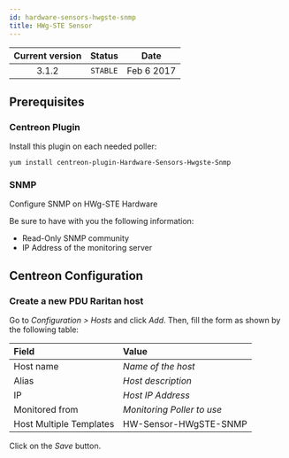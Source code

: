 ```yaml
---
id: hardware-sensors-hwgste-snmp
title: HWg-STE Sensor
---
```


| Current version | Status | Date |
| :-: | :-: | :-: |
| 3.1.2 | `STABLE` | Feb  6 2017 |

## Prerequisites

### Centreon Plugin

Install this plugin on each needed poller:

``` shell
yum install centreon-plugin-Hardware-Sensors-Hwgste-Snmp
```

### SNMP

Configure SNMP on HWg-STE Hardware

Be sure to have with you the following information:

  - Read-Only SNMP community
  - IP Address of the monitoring server

## Centreon Configuration

### Create a new PDU Raritan host

Go to *Configuration \> Hosts* and click *Add*. Then, fill the form as shown by the following table:

| Field                                | Value                      |
| :----------------------------------- | :------------------------- |
| Host name                            | *Name of the host*         |
| Alias                                | *Host description*         |
| IP                                   | *Host IP Address*          |
| Monitored from                       | *Monitoring Poller to use* |
| Host Multiple Templates              | HW-Sensor-HWgSTE-SNMP      |

Click on the *Save* button.


